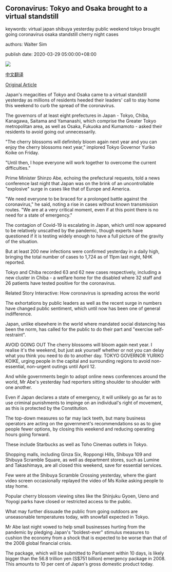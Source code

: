 ## Coronavirus: Tokyo and Osaka brought to a virtual standstill

keywords: virtual japan shibuya yesterday public weekend tokyo brought going coronavirus osaka standstill cherry night cases

authors: Walter Sim

publish date: 2020-03-29 05:00:00+08:00

![](https://www.straitstimes.com/sites/default/files/styles/x_large/public/articles/2020/03/29/ST_20200329_XJAPANF7ZD_5559605.jpg?itok=ldDEDLAr)

[中文翻译](Coronavirus%3A%20Tokyo%20and%20Osaka%20brought%20to%20a%20virtual%20standstill_zh.md)

[Original Article](https://www.straitstimes.com/asia/east-asia/tokyo-osaka-brought-to-a-virtual-standstill)

Japan's megacities of Tokyo and Osaka came to a virtual standstill yesterday as millions of residents heeded their leaders' call to stay home this weekend to curb the spread of the coronavirus.

The governors of at least eight prefectures in Japan - Tokyo, Chiba, Kanagawa, Saitama and Yamanashi, which comprise the Greater Tokyo metropolitan area, as well as Osaka, Fukuoka and Kumamoto - asked their residents to avoid going out unnecessarily.

"The cherry blossoms will definitely bloom again next year and you can enjoy the cherry blossoms next year," implored Tokyo Governor Yuriko Koike on Friday.

"Until then, I hope everyone will work together to overcome the current difficulties."

Prime Minister Shinzo Abe, echoing the prefectural requests, told a news conference last night that Japan was on the brink of an uncontrollable "explosive" surge in cases like that of Europe and America.

"We need everyone to be braced for a prolonged battle against the coronavirus," he said, noting a rise in cases without known transmission routes. "We are at a very critical moment, even if at this point there is no need for a state of emergency."

The contagion of Covid-19 is escalating in Japan, which until now appeared to be relatively unscathed by the pandemic, though experts have questioned if it is testing widely enough to have a full picture of the gravity of the situation.

But at least 200 new infections were confirmed yesterday in a daily high, bringing the total number of cases to 1,724 as of 11pm last night, NHK reported.

Tokyo and Chiba recorded 63 and 62 new cases respectively, including a new cluster in Chiba - a welfare home for the disabled where 32 staff and 26 patients have tested positive for the coronavirus.

Related Story Interactive: How coronavirus is spreading across the world

The exhortations by public leaders as well as the recent surge in numbers have changed public sentiment, which until now has been one of general indifference.

Japan, unlike elsewhere in the world where mandated social distancing has been the norm, has called for the public to do their part and "exercise self-restraint".

AVOID GOING OUT The cherry blossoms will bloom again next year. I realise it's the weekend, but just ask yourself whether or not you can delay what you think you need to do to another day. TOKYO GOVERNOR YURIKO KOIKE, urging people in the capital and surrounding regions to avoid non-essential, non-urgent outings until April 12.

And while governments begin to adopt online news conferences around the world, Mr Abe's yesterday had reporters sitting shoulder to shoulder with one another.

Even if Japan declares a state of emergency, it will unlikely go as far as to use criminal punishments to impinge on an individual's right of movement, as this is protected by the Constitution.

The top-down measures so far may lack teeth, but many business operators are acting on the government's recommendations so as to give people fewer options, by closing this weekend and reducing operating hours going forward.

These include Starbucks as well as Toho Cinemas outlets in Tokyo.

Shopping malls, including Ginza Six, Roppongi Hills, Shibuya 109 and Shibuya Scramble Square, as well as department stores, such as Lumine and Takashimaya, are all closed this weekend, save for essential services.

Few were at the Shibuya Scramble Crossing yesterday, where the giant video screen occasionally replayed the video of Ms Koike asking people to stay home.

Popular cherry blossom viewing sites like the Shinjuku Gyoen, Ueno and Yoyogi parks have closed or restricted access to the public.

What may further dissuade the public from going outdoors are unseasonable temperatures today, with snowfall expected in Tokyo.

Mr Abe last night vowed to help small businesses hurting from the pandemic by pledging Japan's "boldest-ever" stimulus measures to cushion the economy from a shock that is expected to be worse than that of the 2008 global financial crisis.

The package, which will be submitted to Parliament within 10 days, is likely bigger than the 56.8 trillion yen (S$751 billion) emergency package in 2008. This amounts to 10 per cent of Japan's gross domestic product today.